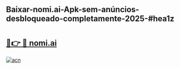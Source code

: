 ## Baixar-nomi.ai-Apk-sem-anúncios-desbloqueado-completamente-2025-#hea1z

# <h2><a href="https://ainizakaria.my?title=nomi.ai&ref=22M">🔗👉 🔴 nomi.ai</a></h2>

[![acn](https://github.com/user-attachments/assets/0f9c940e-d8b0-45ae-aac7-cd30a18b3e1c)](https://ainizakaria.my?title=nomi.ai&ref=22M)

